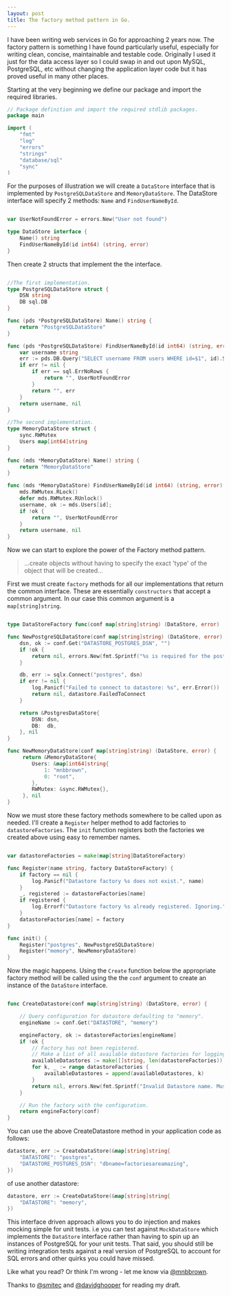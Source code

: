 ```yaml
---
layout: post
title: The factory method pattern in Go.
---
```


I have been writing web services in Go for approaching 2 years now. The factory pattern is something I have found particularly useful, especially for writing clean, concise, maintainable and testable code. Originally I used it just for the data access layer so I could swap in and out upon MySQL, PostgreSQL, etc without changing the application layer code but it has proved useful in many other places.

Starting at the very beginning we define our package and import the required libraries.

```go
// Package definition and import the required stdlib packages.
package main

import (
	"fmt"
	"log"
	"errors"
	"strings"
	"database/sql"
	"sync"
)
```

For the purposes of illustration we will create a `DataStore` interface that is implemented by `PostgreSQLDataStore` and `MemoryDataStore`. The DataStore interface will specify 2 methods: `Name` and `FindUserNameById`.

```go

var UserNotFoundError = errors.New("User not found")

type DataStore interface {
	Name() string
	FindUserNameById(id int64) (string, error)
}

```

Then create 2 structs that implement the the interface.

```go

//The first implementation.
type PostgreSQLDataStore struct {
	DSN string
	DB sql.DB
}

func (pds *PostgreSQLDataStore) Name() string {
	return "PostgreSQLDataStore"
}

func (pds *PostgreSQLDataStore) FindUserNameById(id int64) (string, error) {
	var username string
	err := pds.DB.Query("SELECT username FROM users WHERE id=$1", id).Scan(&username)
	if err != nil {
		if err == sql.ErrNoRows {
			return "", UserNotFoundError
		}
		return "", err
	}
	return username, nil
}

//The second implementation.
type MemoryDataStore struct {
	sync.RWMutex
	Users map[int64]string
}

func (mds *MemoryDataStore) Name() string {
	return "MemoryDataStore"
}

func (mds *MemoryDataStore) FindUserNameById(id int64) (string, error) {
	mds.RWMutex.RLock()
	defer mds.RWMutex.RUnlock()
	username, ok := mds.Users[id];
	if !ok {
		return "", UserNotFoundError
	}
	return username, nil
}

```

Now we can start to explore the power of the Factory method pattern.

> ...create objects without having to specify the exact 'type' of the object that will be created...

First we must create `factory` methods for all our implementations that return the common interface. These are essentially `constructors` that accept a common argument. In our case this common argument is a `map[string]string`.

```go

type DataStoreFactory func(conf map[string]string) (DataStore, error)

func NewPostgreSQLDataStore(conf map[string]string) (DataStore, error) {
	dsn, ok := conf.Get("DATASTORE_POSTGRES_DSN", "")
	if !ok {
		return nil, errors.New(fmt.Sprintf("%s is required for the postgres datastore", "DATASTORE_POSTGRES_DSN"))
	}

	db, err := sqlx.Connect("postgres", dsn)
	if err != nil {
		log.Panicf("Failed to connect to datastore: %s", err.Error())
		return nil, datastore.FailedToConnect
	}

	return &PostgresDataStore{
		DSN: dsn,
		DB:  db,
	}, nil
}

func NewMemoryDataStore(conf map[string]string) (DataStore, error) {
	 return &MemoryDataStore{
	 	Users: &map[int64]string{
	 		1: "mnbbrown",
	 		0: "root",
	 	},
	 	RWMutex: &sync.RWMutex{},
	 }, nil
}

```

Now we must store these factory methods somewhere to be called upon as needed. I'll create a `Register` helper method to add factories to `datastoreFactories`. The `init` function registers both the factories we created above using easy to remember names.

```go

var datastoreFactories = make(map[string]DataStoreFactory)

func Register(name string, factory DataStoreFactory) {
	if factory == nil {
		log.Panicf("Datastore factory %s does not exist.", name)
	}
	_, registered := datastoreFactories[name]
	if registered {
		log.Errorf("Datastore factory %s already registered. Ignoring.", name)
	}
	datastoreFactories[name] = factory
}

func init() {
	Register("postgres", NewPostgreSQLDataStore)
	Register("memory", NewMemoryDataStore)
}
```

Now the magic happens. Using the `Create` function below the appropriate factory method will be called using the the `conf` argument to create an instance of the `DataStore` interface.

```go

func CreateDatastore(conf map[string]string) (DataStore, error) {

	// Query configuration for datastore defaulting to "memory".
	engineName := conf.Get("DATASTORE", "memory")

	engineFactory, ok := datastoreFactories[engineName]
	if !ok {
		// Factory has not been registered.
		// Make a list of all available datastore factories for logging.
		availableDatastores := make([]string, len(datastoreFactories))
		for k, _ := range datastoreFactories {
			availableDatastores = append(availableDatastores, k)
		}
		return nil, errors.New(fmt.Sprintf("Invalid Datastore name. Must be one of: %s", strings.Join(availableDatastores, ", ")))
	}

	// Run the factory with the configuration.
	return engineFactory(conf)
}

```

You can use the above CreateDatastore method in your application code as follows:

```go
datastore, err := CreateDataStore(&map[string]string{
	"DATASTORE": "postgres",
	"DATASTORE_POSTGRES_DSN": "dbname=factoriesareamazing",
})
```

of use another datastore:

```go
datastore, err := CreateDataStore(&map[string]string{
	"DATASTORE": "memory",
})
```

This interface driven approach allows you to do injection and makes mocking simple for unit tests. i.e you can test against `MockDataStore` which implements the `DataStore` interface rather than having to spin up an instances of PostgreSQL for your unit tests. That said, you should still be writing integration tests against a real version of PostgreSQL to account for SQL errors and other quirks you could have missed.

Like what you read? Or think I'm wrong - let me know via [@mnbbrown](https://twitter.com/mnbbrown).

Thanks to [@smitec](https://twitter.com/smitec) and [@davidghooper](https://twitter.com/davidghooper) for reading my draft.